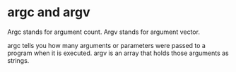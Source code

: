 # argc and argv

Argc stands for argument count.
Argv stands for argument vector.

argc tells you how many arguments or parameters were passed to a program when it is executed.
argv is an array that holds those arguments as strings.

